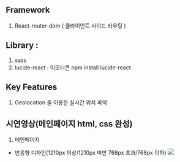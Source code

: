 ## Framework
1) React-router-dom ( 클라이언트 사이드 라우팅 )

## Library :
1) sass
2) lucide-react : 이모티콘
   npm install lucide-react

## Key Features
1) Geolocation 을 이용한 실시간 위치 파악

## 시연영상(메인페이지 html, css 완성)
1) 메인페이지
- 반응형 디자인(1210px 이상/1210px 미만 768px 초과/768px 이하)
![](https://velog.velcdn.com/images/kimmy25312/post/1e6508fb-7a09-4081-8b89-4f9e630b04cd/image.gif)
